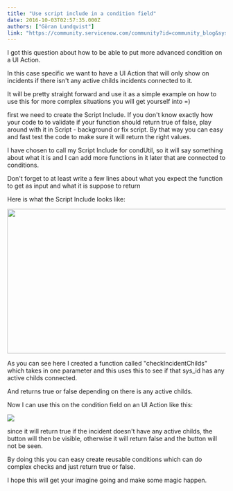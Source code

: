 ```yaml
---
title: "Use script include in a condition field"
date: 2016-10-03T02:57:35.000Z
authors: ["Göran Lundqvist"]
link: "https://community.servicenow.com/community?id=community_blog&sys_id=2c6ceaa1dbd0dbc01dcaf3231f96190c"
---
```

<p>I got this question about how to be able to put more advanced condition on a UI Action.</p><p>In this case specific we want to have a UI Action that will only show on incidents if there isn't any active childs incidents connected to it.</p><p></p><p>It will be pretty straight forward and use it as a simple example on how to use this for more complex situations you will get yourself into =)</p><p></p><p>first we need to create the Script Include. If you don't know exactly how your code to to validate if your function should return true of false, play around with it in Script - background or fix script. By that way you can easy and fast test the code to make sure it will return the right values.</p><p></p><p>I have chosen to call my Script Include for condUtil, so it will say something about what it is and I can add more functions in it later that are connected to conditions.</p><p></p><p>Don't forget to at least write a few lines about what you expect the function to get as input and what it is suppose to return</p><p></p><p>Here is what the Script Include looks like:</p><p></p><p><img   class="image-1 jive-image" height="333" src="664f2fb5db1c93041dcaf3231f9619f2.iix" style="height: 334px; width: 742.222px;" width="742"/></p><p></p><p></p><p>As you can see here I created a function called "checkIncidentChilds" which takes in one parameter and this uses this to see if that sys_id has any active childs connected.</p><p>And returns true or false depending on there is any active childs.</p><p></p><p>Now I can use this on the condition field on an UI Action like this:</p><p><img   class="image-2 jive-image" src="bfcbd902dbdc9f048c8ef4621f961989.iix" style="max-width: 1200px; max-height: 900px;"/></p><p></p><p>since it will return true if the incident doesn't have any active childs, the button will then be visible, otherwise it will return false and the button will not be seen.</p><p></p><p>By doing this you can easy create reusable conditions which can do complex checks and just return true or false.</p><p></p><p>I hope this will get your imagine going and make some magic happen.</p>